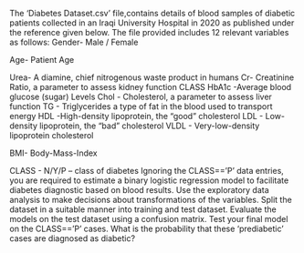 The ‘Diabetes Dataset.csv’ file,contains details of blood samples of diabetic patients collected in an Iraqi University Hospital in 2020 as published under the reference given below. 
The file provided includes 12 relevant variables as follows: 
Gender- Male / Female

Age- Patient Age

Urea- A diamine, chief nitrogenous waste product in humans 
Cr- Creatinine Ratio, a parameter to assess kidney function CLASS
HbA1c -Average blood glucose (sugar) Levels 
Chol - Cholesterol, a parameter to assess liver function 
TG - Triglycerides a type of fat in the blood used to transport energy 
HDL -High-density lipoprotein, the “good” cholesterol
 LDL - Low-density lipoprotein, the “bad” cholesterol
 VLDL - Very-low-density lipoprotein cholesterol

BMI- Body-Mass-Index

CLASS -  N/Y/P – class of diabetes
Ignoring the CLASS==’P’ data entries, you are required to estimate a binary logistic regression model to facilitate diabetes diagnostic based on blood results. Use the exploratory data analysis to make decisions about transformations of the variables. Split the dataset in a suitable manner into training and test dataset. Evaluate the models on the test dataset using a confusion matrix. Test your final model on the CLASS==’P’ cases. What is the probability that these ‘prediabetic’ cases are diagnosed as diabetic? 
